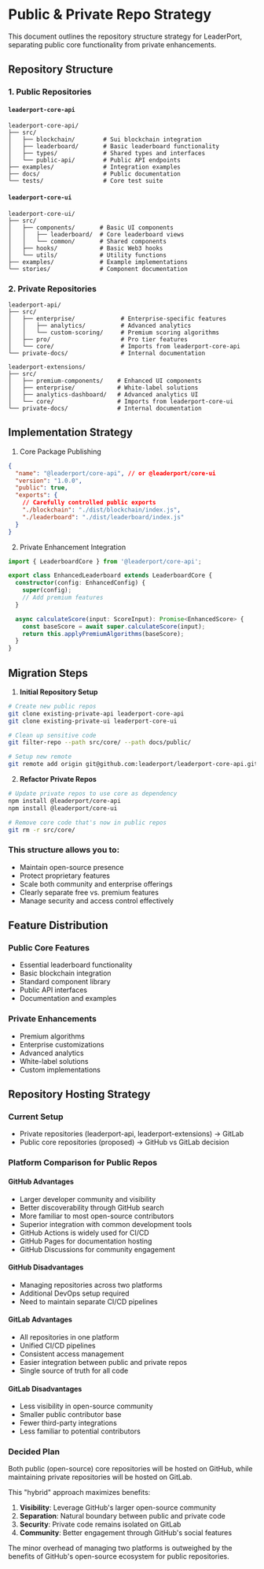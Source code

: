 # Public & Private Repo Strategy

This document outlines the repository structure strategy for LeaderPort, separating public core functionality from private enhancements.

## Repository Structure

### 1. Public Repositories

#### `leaderport-core-api`

```
leaderport-core-api/
├── src/
│   ├── blockchain/        # Sui blockchain integration
│   ├── leaderboard/       # Basic leaderboard functionality
│   ├── types/             # Shared types and interfaces
│   └── public-api/        # Public API endpoints
├── examples/              # Integration examples
├── docs/                  # Public documentation
└── tests/                 # Core test suite
```

#### `leaderport-core-ui`

```
leaderport-core-ui/
├── src/
│   ├── components/       # Basic UI components
│   │   ├── leaderboard/  # Core leaderboard views
│   │   └── common/       # Shared components
│   ├── hooks/            # Basic Web3 hooks
│   └── utils/            # Utility functions
├── examples/             # Example implementations
└── stories/              # Component documentation
```


### 2. Private Repositories

```
leaderport-api/
├── src/
│   ├── enterprise/             # Enterprise-specific features
│   │   ├── analytics/          # Advanced analytics
│   │   └── custom-scoring/     # Premium scoring algorithms
│   ├── pro/                    # Pro tier features
│   └── core/                   # Imports from leaderport-core-api
└── private-docs/               # Internal documentation
```

```
leaderport-extensions/
├── src/
│   ├── premium-components/    # Enhanced UI components
│   ├── enterprise/            # White-label solutions
│   ├── analytics-dashboard/   # Advanced analytics UI
│   └── core/                  # Imports from leaderport-core-ui
└── private-docs/              # Internal documentation
```

## Implementation Strategy

1. Core Package Publishing

```json
{
  "name": "@leaderport/core-api", // or @leaderport/core-ui
  "version": "1.0.0",
  "public": true,
  "exports": {
    // Carefully controlled public exports
    "./blockchain": "./dist/blockchain/index.js",
    "./leaderboard": "./dist/leaderboard/index.js"
  }
}
```

2. Private Enhancement Integration

```typescript
import { LeaderboardCore } from '@leaderport/core-api';

export class EnhancedLeaderboard extends LeaderboardCore {
  constructor(config: EnhancedConfig) {
    super(config);
    // Add premium features
  }

  async calculateScore(input: ScoreInput): Promise<EnhancedScore> {
    const baseScore = await super.calculateScore(input);
    return this.applyPremiumAlgorithms(baseScore);
  }
}
```

## Migration Steps

1. **Initial Repository Setup**
```bash
# Create new public repos
git clone existing-private-api leaderport-core-api
git clone existing-private-ui leaderport-core-ui

# Clean up sensitive code
git filter-repo --path src/core/ --path docs/public/

# Setup new remote
git remote add origin git@github.com:leaderport/leaderport-core-api.git
```

2. **Refactor Private Repos**
```bash
# Update private repos to use core as dependency
npm install @leaderport/core-api
npm install @leaderport/core-ui

# Remove core code that's now in public repos
git rm -r src/core/
```

### This structure allows you to:
- Maintain open-source presence
- Protect proprietary features
- Scale both community and enterprise offerings
- Clearly separate free vs. premium features
- Manage security and access control effectively

## Feature Distribution

### Public Core Features
- Essential leaderboard functionality
- Basic blockchain integration
- Standard component library
- Public API interfaces
- Documentation and examples

### Private Enhancements
- Premium algorithms
- Enterprise customizations
- Advanced analytics
- White-label solutions
- Custom implementations

## Repository Hosting Strategy

### Current Setup
- Private repositories (leaderport-api, leaderport-extensions) → GitLab
- Public core repositories (proposed) → GitHub vs GitLab decision

### Platform Comparison for Public Repos

#### GitHub Advantages
- Larger developer community and visibility
- Better discoverability through GitHub search
- More familiar to most open-source contributors
- Superior integration with common development tools
- GitHub Actions is widely used for CI/CD
- GitHub Pages for documentation hosting
- GitHub Discussions for community engagement

#### GitHub Disadvantages
- Managing repositories across two platforms
- Additional DevOps setup required
- Need to maintain separate CI/CD pipelines

#### GitLab Advantages
- All repositories in one platform
- Unified CI/CD pipelines
- Consistent access management
- Easier integration between public and private repos
- Single source of truth for all code

#### GitLab Disadvantages
- Less visibility in open-source community
- Smaller public contributor base
- Fewer third-party integrations
- Less familiar to potential contributors

### Decided Plan
Both public (open-source) core repositories will be hosted on GitHub, while maintaining private repositories will be hosted on GitLab. 

This "hybrid" approach maximizes benefits:

1. **Visibility**: Leverage GitHub's larger open-source community
2. **Separation**: Natural boundary between public and private code
3. **Security**: Private code remains isolated on GitLab
4. **Community**: Better engagement through GitHub's social features

The minor overhead of managing two platforms is outweighed by the benefits of GitHub's open-source ecosystem for public repositories.
